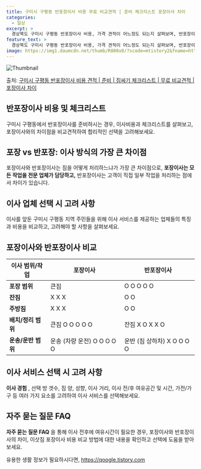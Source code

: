 ```yaml
---
title: 구미시 구평동 반포장이사 비용 무료 비교견적 | 준비 체크리스트 포장이사 차이
categories:
  - 일상
excerpt: >
  경상북도 구미시 구평동 반포장이사 비용, 가격 견적이 어느정도 되는지 살펴보며, 반포장이사를 준비함에 있어 짐싸기 준비 체크리스트가 무엇인지 보겠습니다. 마지막으로 포장이사와 차이점을 통해 무료 비교견적으로 어떤 것이 더 합리적인 선택인지 공유 드립니다.구미시 구평동 포장이사 견적 샘플 보기 👈 클릭구미시 구평동 포장이사 가격 살펴보기 👈 클릭구미시 구평동 반포장이사 평균 이사 비용평수구미시 구평동 평균 이사 비용원룸 이사9평 이하 (1톤)30만원~투룸/쓰리룸 이사16평 ~ 20평 (2.5톤)80만원~쓰리룸 이사21평 (5톤) ~110만원~우리집 무료 이사견적 받기 👈 클릭포장 vs 반포장: 이사 방식의 가장 큰 차이점포장이사와 반포장이사는 짐을 어떻게 처리하느냐가 가장 큰 차이점으로, 포장이사는 ..
feature_text: >
  경상북도 구미시 구평동 반포장이사 비용, 가격 견적이 어느정도 되는지 살펴보며, 반포장이사를 준비함에 있어 짐싸기 준비 체크리스트가 무엇인지 보겠습니다. 마지막으로 포장이사와 차이점을 통해 무료 비교견적으로 어떤 것이 더 합리적인 선택인지 공유 드립니다.구미시 구평동 포장이사 견적 샘플 보기 👈 클릭구미시 구평동 포장이사 가격 살펴보기 👈 클릭구미시 구평동 반포장이사 평균 이사 비용평수구미시 구평동 평균 이사 비용원룸 이사9평 이하 (1톤)30만원~투룸/쓰리룸 이사16평 ~ 20평 (2.5톤)80만원~쓰리룸 이사21평 (5톤) ~110만원~우리집 무료 이사견적 받기 👈 클릭포장 vs 반포장: 이사 방식의 가장 큰 차이점포장이사와 반포장이사는 짐을 어떻게 처리하느냐가 가장 큰 차이점으로, 포장이사는 ..
image: https://img1.daumcdn.net/thumb/R800x0/?scode=mtistory2&fname=https%3A%2F%2Fblog.kakaocdn.net%2Fdn%2FmK4tF%2FbtsHaOZppJz%2FaxPPwY0v3qWLBAVdUi581k%2Fimg.webp
---
```


![Thumbnail](https://img1.daumcdn.net/thumb/R800x0/?scode=mtistory2&fname=https%3A%2F%2Fblog.kakaocdn.net%2Fdn%2FmK4tF%2FbtsHaOZppJz%2FaxPPwY0v3qWLBAVdUi581k%2Fimg.webp)

<p>출처: <a href="https://qoogle.tistory.com/9421" rel="dofollow">구미시 구평동 반포장이사 비용 견적 | 준비 | 짐싸기 체크리스트 | 무료 비교견적 | 포장이사 차이</a> </p>

## 반포장이사 비용 및 체크리스트

구미시 구평동에서 반포장이사를 준비하시는 경우, 이사비용과 체크리스트를 살펴보고, 포장이사와의 차이점을 비교견적하여 합리적인 선택을
고려해보세요.

## 포장 vs 반포장: 이사 방식의 가장 큰 차이점

포장이사와 반포장이사는 짐을 어떻게 처리하느냐가 가장 큰 차이점으로, **포장이사는 모든 작업을 전문 업체가 담당하고,** 반포장이사는
고객이 직접 일부 작업을 처리하는 점에서 차이가 있습니다.

## 이사 업체 선택 시 고려 사항

이사를 앞둔 구미시 구평동 지역 주민들을 위해 이사 서비스를 제공하는 업체들의 특징과 비용을 비교하고, 고려해야 할 사항을 살펴보세요.

## 포장이사와 반포장이사 비교

**이사 범위/작업** | **포장이사** | **반포장이사**  
---|---|---  
**포장 범위** | 큰짐 | O O O O O  
**잔짐** | X X X | O O  
**주방짐** | X X X | O O  
**배치/정리 범위** | 큰짐 O O O O O | 잔짐 X O X X O  
**운송/운반 범위** | 운송 (차량 운전) O O O O O | 운반 (짐 상하차) X O O O O  
  
## 이사 서비스 선택 시 고려 사항

**이사 경험** , 선택 방 갯수, 짐 양, 성향, 이사 거리, 이사 전/후 여유공간 및 시간, 가전/가구 등 여러 가지 요소를 고려하여
이사 서비스를 선택해보세요.

## 자주 묻는 질문 FAQ

**자주 묻는 질문 FAQ** 을 통해 이사 전후에 여유시간이 필요한 경우, 포장이사와 반포장이사의 차이, 이삿짐 포장이사 비용 비교 방법에
대한 내용을 확인하고 선택에 도움을 받아보세요.

 

유용한 생활 정보가 필요하시다면, <a href="https://qoogle.tistory.com" rel="dofollow">https://qoogle.tistory.com</a>


